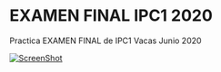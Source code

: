 # EXAMEN FINAL IPC1 2020 
Practica EXAMEN FINAL de IPC1 Vacas Junio 2020

[![ScreenShot](https://user-images.githubusercontent.com/64621199/86523927-efda7300-be30-11ea-9681-ba5030262e48.PNG)](https://www.youtube.com/watch?v=AL9P5gIlcoA)
